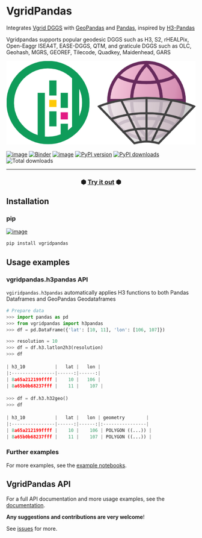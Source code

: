# VgridPandas
Integrates [Vgrid DGGS](https://github.com/opengeoshub/vgrid) with [GeoPandas](https://github.com/geopandas/geopandas) and [Pandas](https://github.com/pandas-dev/pandas), inspired by [H3-Pandas](https://github.com/DahnJ/H3-Pandas/)

Vgridpandas supports popular geodesic DGGS such as H3, S2, rHEALPix, Open-Eaggr ISEA4T, EASE-DGGS, QTM, and graticule DGGS such as OLC, Geohash, MGRS, GEOREF, Tilecode, Quadkey, Maidenhead, GARS

<div align="center">
  <img src="docs/assets/logo.png" alt="vgridpandas logo">
</div>

[![image](https://colab.research.google.com/assets/colab-badge.svg)](https://colab.research.google.com/github/opengeoshub/vgridpandas/blob/main/notebook/00-intro.ipynb)
[![Binder](https://mybinder.org/badge_logo.svg)](https://mybinder.org/v2/gh/opengeoshub/vgridpandas/HEAD?filepath=%2Fnotebook%2F00-intro.ipynb)
[![image](https://img.shields.io/badge/License-MIT-yellow.svg)](https://opensource.org/licenses/MIT)
[![PyPI version](https://badge.fury.io/py/vgridpandas.svg)](https://badge.fury.io/py/vgridpandas)
[![PyPI downloads](https://img.shields.io/pypi/dm/vgridpandas.svg)](https://pypistats.org/packages/vgridpandas)
![Total downloads](https://static.pepy.tech/personalized-badge/vgridpandas?period=total&units=international_system&left_color=grey&right_color=blue&left_text=total)


---

<h3 align="center">
  ⬢ <a href="https://mybinder.org/v2/gh/opengeoshub/vgridpandas/HEAD?filepath=%2Fnotebook%2F00-intro.ipynb">Try it out</a> ⬢
</h3>


## Installation
### pip
[![image](https://img.shields.io/pypi/v/vgridpandas.svg)](https://pypi.python.org/pypi/vgridpandas)
```bash
pip install vgridpandas
```

## Usage examples

### vgridpandas.h3pandas API
`vgiridpandas.h3pandas` automatically applies H3 functions to both Pandas Dataframes and GeoPandas Geodataframes

```python
# Prepare data
>>> import pandas as pd
>>> from vgridpandas import h3pandas
>>> df = pd.DataFrame({'lat': [10, 11], 'lon': [106, 107]})
```

```python
>>> resolution = 10
>>> df = df.h3.latlon2h3(resolution)
>>> df

| h3_10           |   lat |   lon |
|:----------------|------:|------:|
| 8a65a212199ffff |    10 |   106 |
| 8a65b0b68237fff |    11 |    107 |

>>> df = df.h3.h32geo()
>>> df

| h3_10           |   lat |   lon | geometry        |
|:----------------|------:|------:|:----------------|
| 8a65a212199ffff |    10 |    106 | POLYGON ((...)) |
| 8a65b0b68237fff |    11 |    107 | POLYGON ((...)) |
```

### Further examples
For more examples, see the 
[example notebooks](https://nbviewer.jupyter.org/github/opengeoshub/vgridpandas/tree/main/docs/notebooks/).

## VgridPandas API
For a full API documentation and more usage examples, see the 
[documentation](https://vgridpandas.gishub.vn).


**Any suggestions and contributions are very welcome**!

See [issues](https://github.com/opengeoshub/vgridpandas/issues) for more.
